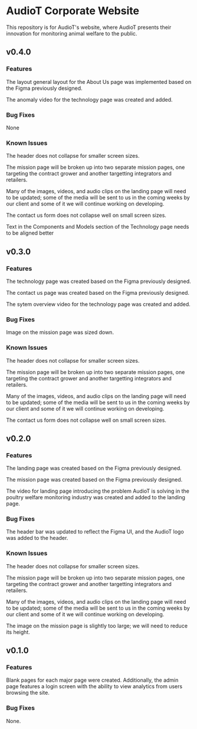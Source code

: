 # AudioT Corporate Website

This repository is for AudioT's website, where AudioT presents their innovation for monitoring animal welfare to the public.

## v0.4.0

### Features

The layout general layout for the About Us page was implemented based on the Figma previously designed.

The anomaly video for the technology page was created and added.

### Bug Fixes

None

### Known Issues

The header does not collapse for smaller screen sizes.

The mission page will be broken up into two separate mission pages, one targeting the contract grower and another targetting integrators and retailers.

Many of the images, videos, and audio clips on the landing page will need to be updated; some of the media will be sent to us in the coming weeks by our client and some of it we will continue working on developing.

The contact us form does not collapse well on small screen sizes.

Text in the Components and Models section of the Technology page needs to be aligned better

## v0.3.0

### Features

The technology page was created based on the Figma previously designed.

The contact us page was created based on the Figma previously designed.

The sytem overview video for the technology page was created and added.

### Bug Fixes

Image on the mission page was sized down.

### Known Issues

The header does not collapse for smaller screen sizes.

The mission page will be broken up into two separate mission pages, one targeting the contract grower and another targetting integrators and retailers.

Many of the images, videos, and audio clips on the landing page will need to be updated; some of the media will be sent to us in the coming weeks by our client and some of it we will continue working on developing.

The contact us form does not collapse well on small screen sizes.

## v0.2.0

### Features

The landing page was created based on the Figma previously designed.

The mission page was created based on the Figma previously designed.

The video for landing page introducing the problem AudioT is solving in the poultry welfare monitoring industry was created and added to the landing page.

### Bug Fixes

The header bar was updated to reflect the Figma UI, and the AudioT logo was added to the header.

### Known Issues

The header does not collapse for smaller screen sizes.

The mission page will be broken up into two separate mission pages, one targeting the contract grower and another targetting integrators and retailers.

Many of the images, videos, and audio clips on the landing page will need to be updated; some of the media will be sent to us in the coming weeks by our client and some of it we will continue working on developing.

The image on the mission page is slightly too large; we will need to reduce its height.

## v0.1.0

### Features

Blank pages for each major page were created. Additionally, the admin page features a login screen with the ability to view analytics from users browsing the site.

### Bug Fixes

None.
